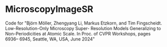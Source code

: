 # MicroscopyImageSR
Code for "Björn Möller, Zhengyang Li, Markus Etzkorn, and Tim
Fingscheidt. Low-Resolution-Only Microscopy Super-
Resolution Models Generalizing to Non-Periodicities at
Atomic Scale. In Proc. of CVPR Workshops, pages 6936–
6945, Seattle, WA, USA, June 2024"
